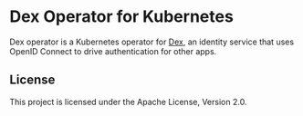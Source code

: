 # Dex Operator for Kubernetes

Dex operator is a Kubernetes operator for [Dex](https://dexidp.io/), an identity service that uses OpenID Connect to drive authentication for other apps.

## License

This project is licensed under the Apache License, Version 2.0.

